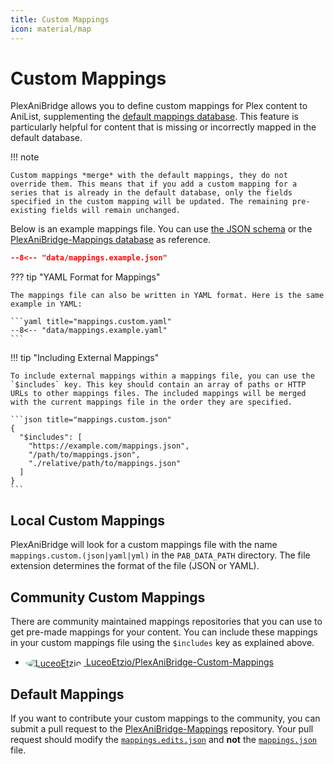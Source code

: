 ```yaml
---
title: Custom Mappings
icon: material/map
---
```


# Custom Mappings

PlexAniBridge allows you to define custom mappings for Plex content to AniList, supplementing the [default mappings database](https://github.com/eliasbenb/PlexAniBridge-Mappings). This feature is particularly helpful for content that is missing or incorrectly mapped in the default database.

!!! note

    Custom mappings *merge* with the default mappings, they do not override them. This means that if you add a custom mapping for a series that is already in the default database, only the fields specified in the custom mapping will be updated. The remaining pre-existing fields will remain unchanged.

Below is an example mappings file. You can use [the JSON schema](https://github.com/eliasbenb/PlexAniBridge-Mappings/blob/HEAD/mappings.schema.json) or the [PlexAniBridge-Mappings database](https://github.com/eliasbenb/PlexAniBridge-Mappings) as reference.

```json title="mappings.custom.json"
--8<-- "data/mappings.example.json"
```

??? tip "YAML Format for Mappings"

    The mappings file can also be written in YAML format. Here is the same example in YAML:

    ```yaml title="mappings.custom.yaml"
    --8<-- "data/mappings.example.yaml"
    ```


!!! tip "Including External Mappings"

    To include external mappings within a mappings file, you can use the `$includes` key. This key should contain an array of paths or HTTP URLs to other mappings files. The included mappings will be merged with the current mappings file in the order they are specified.

    ```json title="mappings.custom.json"
    {
      "$includes": [
        "https://example.com/mappings.json",
        "/path/to/mappings.json",
        "./relative/path/to/mappings.json"
      ]
    }
    ```

## Local Custom Mappings

PlexAniBridge will look for a custom mappings file with the name `mappings.custom.(json|yaml|yml)` in the `PAB_DATA_PATH` directory. The file extension determines the format of the file (JSON or YAML).

## Community Custom Mappings

There are community maintained mappings repositories that you can use to get pre-made mappings for your content. You can include these mappings in your custom mappings file using the `$includes` key as explained above.

- <a href="https://github.com/LuceoEtzio/PlexAniBridge-Custom-Mappings">
    <img src="https://avatars.githubusercontent.com/u/40282884?s=24&v=4" alt="LuceoEtzio" style="margin-right: 4px; border-radius: 50%; vertical-align: middle;">
    <span>LuceoEtzio/PlexAniBridge-Custom-Mappings</span>
  </a>

## Default Mappings

If you want to contribute your custom mappings to the community, you can submit a pull request to the [PlexAniBridge-Mappings](https://github.com/eliasbenb/PlexAniBridge-Mappings) repository. Your pull request should modify the [`mappings.edits.json`](https://github.com/eliasbenb/PlexAniBridge-Mappings/blob/HEAD/mappings.edits.json) and **not** the [`mappings.json`](https://github.com/eliasbenb/PlexAniBridge-Mappings/blob/HEAD/mappings.json) file.
